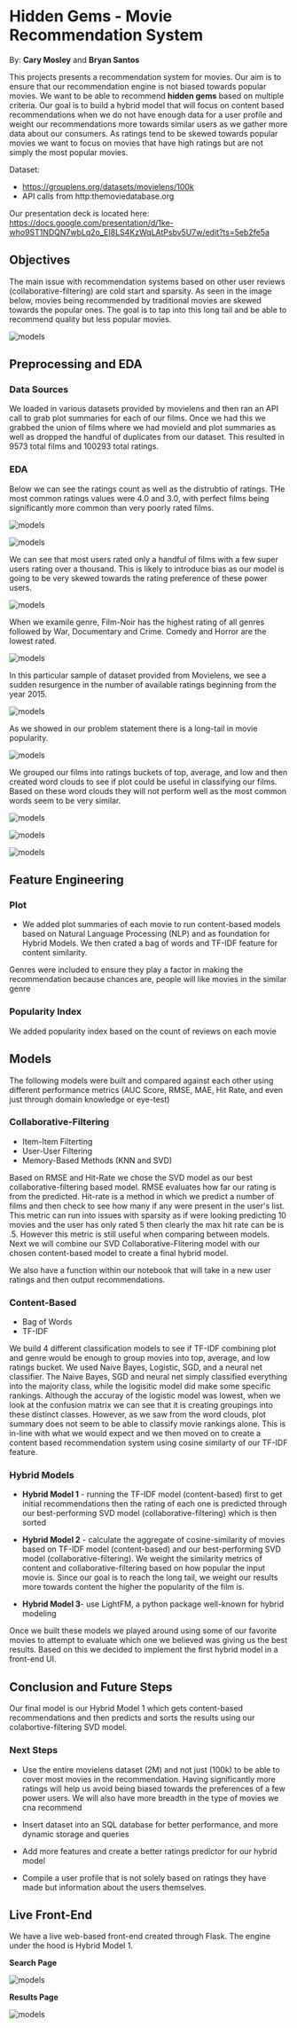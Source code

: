# Hidden Gems - Movie Recommendation System
By: **Cary Mosley** and **Bryan Santos**


This projects presents a recommendation system for movies. Our aim is to ensure that our recommendation engine is not biased towards popular movies. We want to be able to recommend **hidden gems** based on multiple criteria. Our goal is to build a hybrid model that will focus on content based recommendations when we do not have enough data for a user profile and weight our recommendations more towards similar users as we gather more data about our consumers. As ratings tend to be skewed towards popular movies we want to focus on movies that have high ratings but are not simply the most popular movies.

Dataset: 
- https://grouplens.org/datasets/movielens/100k
- API calls from http:themoviedatabase.org

Our presentation deck is located here: https://docs.google.com/presentation/d/1ke-who9ST1NDQN7wbLq2o_EI8LS4KzWqLAtPsbv5U7w/edit?ts=5eb2fe5a

## Objectives

The main issue with recommendation systems based on other user reviews (collaborative-filtering) are cold start and sparsity. As seen in the image below, movies being recommended by traditional movies are skewed towards the popular ones. The goal is to tap into this long tail and be able to recommend quality but less popular movies.

![models](https://github.com/CaryMosley/Mod4ProjectRecommendation/blob/CaryM/images/longtail.png)

## Preprocessing and EDA

### Data Sources

We loaded in various datasets provided by movielens and then ran an API call to grab plot summaries for each of our films. Once we had this we grabbed the union of films where we had movieId and plot summaries as well as dropped the handful of duplicates from our dataset. This resulted in 9573 total films and 100293 total ratings.

### EDA
Below we can see the ratings count as well as the distrubtio of ratings. THe most common ratings values were 4.0 and 3.0, with perfect films being significantly more common than very poorly rated films.

![models](https://github.com/CaryMosley/Mod4ProjectRecommendation/blob/CaryM/images/ratings.png)

![models](https://github.com/CaryMosley/Mod4ProjectRecommendation/blob/CaryM/images/ratingsdist.png)

We can see that most users rated only a handful of films with a few super users rating over a thousand. This is likely to introduce bias as our model is going to be very skewed towards the rating preference of these power users.

![models](https://github.com/CaryMosley/Mod4ProjectRecommendation/blob/CaryM/images/userdist.png)

When we examile genre, Film-Noir has the highest rating of all genres followed by War, Documentary and Crime. Comedy and Horror are the lowest rated.

![models](https://github.com/CaryMosley/Mod4ProjectRecommendation/blob/CaryM/images/genres.png)

In this particular sample of dataset provided from Movielens, we see a sudden resurgence in the number of available ratings beginning from the year 2015.

![models](https://github.com/CaryMosley/Mod4ProjectRecommendation/blob/CaryM/images/yeardist.png)

As we showed in our problem statement there is a long-tail in movie popularity.

![models](https://github.com/CaryMosley/Mod4ProjectRecommendation/blob/CaryM/images/longtail.png)

We grouped our films into ratings buckets of top, average, and low and then created word clouds to see if plot could be useful in classifying our films. Based on these word clouds they will not perform well as the most common words seem to be very similar. 

![models](https://github.com/CaryMosley/Mod4ProjectRecommendation/blob/CaryM/images/wordcloudtop.png)

![models](https://github.com/CaryMosley/Mod4ProjectRecommendation/blob/CaryM/images/wordcloudavg.png)

![models](https://github.com/CaryMosley/Mod4ProjectRecommendation/blob/CaryM/images/wordcloudlow.png)

## Feature Engineering

### Plot

* We added plot summaries of each movie to run content-based models based on Natural Language Processing (NLP) and as foundation for Hybrid Models. We then crated a bag of words and TF-IDF feature for content similarity.

Genres were included to ensure they play a factor in making the recommendation because chances are, people will like movies in the similar genre


### Popularity Index

We added popularity index based on the count of reviews on each movie

## Models

The following models were built and compared against each other using different performance metrics (AUC Score, RMSE, MAE, Hit Rate, and even just through domain knowledge or eye-test)

### Collaborative-Filtering
* Item-Item Filterting
* User-User Filtering
* Memory-Based Methods (KNN and SVD)

Based on RMSE and Hit-Rate we chose the SVD model as our best collaborative-filtering based model. RMSE evaluates how far our rating is from the predicted. Hit-rate is a method in which we predict a number of films and then check to see how many if any were present in the user's list. This metric can run into issues with sparsity as if were looking predicting 10 movies and the user has only rated 5 then clearly the max hit rate can be is .5. However this metric is still useful when comparing between models. Next we will combine our SVD Collaborative-Flitering model with our chosen content-based model to create a final hybrid model.

We also have a function within our notebook that will take in a new user ratings and then output recommendations.

### Content-Based
* Bag of Words
* TF-IDF

We build 4 different classification models to see if TF-IDF combining plot and genre would be enough to group movies into top, average, and low ratings bucket. We used Naive Bayes, Logistic, SGD, and a neural net classifier. The Naive Bayes, SGD and neural net simply classified everything into the majority class, while the logisitic model did make some specific rankings. Although the accuray of the logistic model was lowest, when we look at the confusion matrix we can see that it is creating groupings into these distinct classes. However, as we saw from the word clouds, plot summary does not seem to be able to classify movie rankings alone. This is in-line with what we would expect and we then moved on to create a content based recommendation system using cosine similarty of our TF-IDF feature.

### Hybrid Models
* **Hybrid Model 1** - running the TF-IDF model (content-based) first to get initial recommendations then the rating of each one is predicted through our best-performing SVD model (collaborative-filtering) which is then sorted

* **Hybrid Model 2** - calculate the aggregate of cosine-similarity of movies based on TF-IDF model (content-based) and our best-performing SVD model (collaborative-filtering). We weight the similarity metrics of content and collaborative-filtering based on how popular the input movie is. Since our goal is to reach the long tail, we weight our results more towards content the higher the popularity of the film is. 

* **Hybrid Model 3**- use LightFM, a python package well-known for hybrid modeling

Once we built these models we played around using some of our favorite movies to attempt to evaluate which one we believed was giving us the best results. Based on this we decided to implement the first hybrid model in a front-end UI.

## Conclusion and Future Steps

Our final model is our Hybrid Model 1 which gets content-based recommendations and then predicts and sorts the results using our colabortive-filtering SVD model.

### Next Steps

* Use the entire movielens dataset (2M) and not just (100k) to be able to cover most movies in the recommendation. Having significantly more ratings will help us avoid being biased towards the preferences of a few power users. We will also have more breadth in the type of movies we cna recommend 

* Insert dataset into an SQL database for better performance, and more dynamic storage and queries

* Add more features and create a better ratings predictor for our hybrid model

* Compile a user profile that is not solely based on ratings they have made but information about the users themselves.

## Live Front-End
We have a live web-based front-end created through Flask. The engine under the hood is Hybrid Model 1.

**Search Page**

![models](https://github.com/CaryMosley/Mod4ProjectRecommendation/blob/CaryM/images/live1.png)

**Results Page**

![models](https://github.com/CaryMosley/Mod4ProjectRecommendation/blob/CaryM/images/live2.png)

